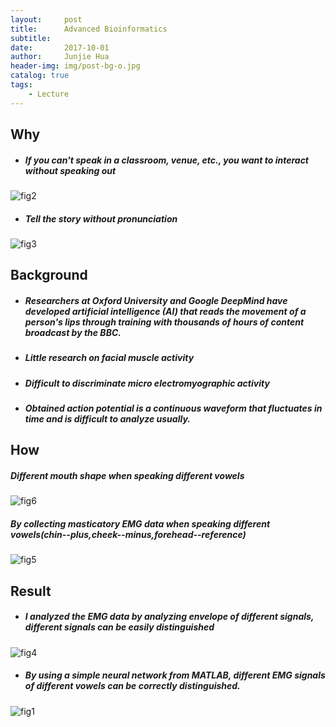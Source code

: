 ```yaml
---
layout:     post
title:      Advanced Bioinformatics
subtitle:    
date:       2017-10-01
author:     Junjie Hua
header-img: img/post-bg-o.jpg
catalog: true
tags:
    - Lecture
---
```


## Why

- ##### If you can't speak in a classroom, venue, etc., you want to interact without speaking out
![fig2](https://edmond123456.github.io/img/advancedbioinformatics/2.jpg) 

- ##### Tell the story without pronunciation
![fig3](https://edmond123456.github.io/img/advancedbioinformatics/3.png)


## Background
- ##### Researchers at Oxford University and Google DeepMind have developed artificial intelligence (AI) that reads the movement of a person's lips through training with thousands of hours of content broadcast by the BBC.

- ##### Little research on facial muscle activity

- #####  Difficult to discriminate micro electromyographic activity

- ##### Obtained action potential is a continuous waveform that fluctuates in time and is difficult to analyze usually.

## How
##### Different mouth shape when speaking different vowels
![fig6](https://edmond123456.github.io/img/advancedbioinformatics/6.png)

##### By collecting masticatory EMG data when speaking different vowels(chin--plus,cheek--minus,forehead--reference)
![fig5](https://edmond123456.github.io/img/advancedbioinformatics/5.jpg)

## Result
- ##### I analyzed the EMG data by analyzing envelope of different signals, different signals can be easily distinguished 
![fig4](https://edmond123456.github.io/img/advancedbioinformatics/4.png)

- ##### By using a simple neural network from MATLAB, different EMG signals of different vowels can be correctly distinguished.
![fig1](https://edmond123456.github.io/img/advancedbioinformatics/1.png)
